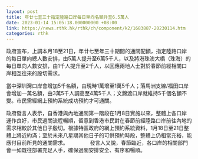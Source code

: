 ```yaml
---
layout: post
title: 年廿七至三十指定陸路口岸每日單向名額升至6.5萬人
date: 2023-01-14 15:05:18.000000000 +08:00
link: https://news.rthk.hk/rthk/ch/component/k2/1683887-20230114.htm
categories: rthk
---
```


政府宣布，上調本月18至21日，年廿七至年三十期間的通關配額，指定陸路口岸的每日單向總人數安排，由5萬人提升至6萬5千人，以及將港珠澳大橋（珠海）的每日單向人數安排，由1千人提升至2千人，以回應兩地人士對於春節前經相關口岸相互往來的殷切需求。

當中深圳灣口岸會增加5千名額，由現時1萬增至1萬5千人；落馬洲支線/福田口岸會增加一萬名額，由3萬5千人調高至4萬5千人；文錦渡口岸就維持5千個名額不變。市民需經網上預約系統成功預約才可通關。

政府發言人表示，自香港與內地通關第一階段在1月8日實施以來，整體上各口岸運作良好，市民過關流程暢順，留意到香港市民對在春節前經陸路口岸前往內地的需求相較於其他日子殷切。根據特區政府的網上預約系統資料，1月18日至21日整體上將近約滿；至於未來八星期其他日子的可供預約時段，整體上仍相當充裕，能應付目前所見的通關需求。
　　      
發言人又說，春節臨近，各口岸的相關部門會一如既往部署充足人手，確保過關安排安全、有序和暢順。
